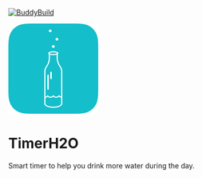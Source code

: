 [![BuddyBuild](https://dashboard.buddybuild.com/api/statusImage?appID=5986e88abd459c0001012fe5&branch=develop&build=latest)](https://dashboard.buddybuild.com/apps/5986e88abd459c0001012fe5/build/latest?branch=develop)

![board](https://github.com/darthpelo/TimerH2O/blob/develop/TimerH2O/SupportingFiles/Images/icon%403x.png)

# TimerH2O

Smart timer to help you drink more water during the day.
